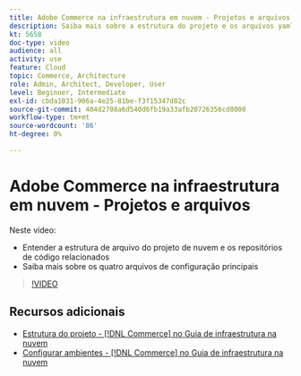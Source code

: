 ```yaml
---
title: Adobe Commerce na infraestrutura em nuvem - Projetos e arquivos
description: Saiba mais sobre a estrutura do projeto e os arquivos yaml. Entenda a estrutura de arquivo do projeto na nuvem e todos os repositórios necessários.
kt: 5658
doc-type: video
audience: all
activity: use
feature: Cloud
topic: Commerce, Architecture
role: Admin, Architect, Developer, User
level: Beginner, Intermediate
exl-id: cbda1031-906a-4e25-81be-f3f15347d82c
source-git-commit: 404d2708a6d540d6fb19a33afb20726356cd8000
workflow-type: tm+mt
source-wordcount: '86'
ht-degree: 0%

---
```


# Adobe Commerce na infraestrutura em nuvem - Projetos e arquivos

Neste vídeo:

- Entender a estrutura de arquivo do projeto de nuvem e os repositórios de código relacionados
- Saiba mais sobre os quatro arquivos de configuração principais

>[!VIDEO](https://video.tv.adobe.com/v/35694?quality=12&learn=on)

## Recursos adicionais

- [Estrutura do projeto - [!DNL Commerce] no Guia de infraestrutura na nuvem](https://experienceleague.adobe.com/docs/commerce-cloud-service/user-guide/project/file-structure.html)
- [Configurar ambientes - [!DNL Commerce] no Guia de infraestrutura na nuvem](https://experienceleague.adobe.com/docs/commerce-cloud-service/user-guide/configure/overview.html)
